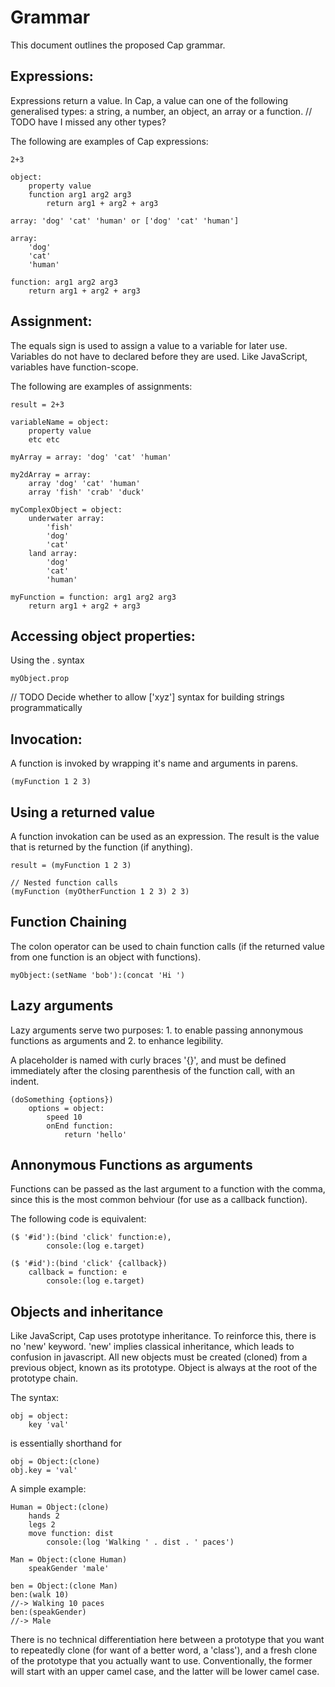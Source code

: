 # Grammar

This document outlines the proposed Cap grammar.

## Expressions:

Expressions return a value. In Cap, a value can one of the following generalised
types: a string, a number, an object, an array or a function. // TODO have I missed any other types?

The following are examples of Cap expressions:

	2+3

	object:
		property value
		function arg1 arg2 arg3
			return arg1 + arg2 + arg3

	array: 'dog' 'cat' 'human' or ['dog' 'cat' 'human']

	array:
		'dog'
		'cat'
		'human'

	function: arg1 arg2 arg3
		return arg1 + arg2 + arg3

## Assignment:

The equals sign is used to assign a value to a variable for later use. Variables do
not have to declared before they are used. Like JavaScript, variables have function-scope.

The following are examples of assignments:

	result = 2+3

	variableName = object:
		property value
		etc etc

	myArray = array: 'dog' 'cat' 'human'

	my2dArray = array:
		array 'dog' 'cat' 'human'
		array 'fish' 'crab' 'duck'

	myComplexObject = object:
		underwater array:
			'fish'
			'dog'
			'cat'
		land array:
			'dog'
			'cat'
			'human'

	myFunction = function: arg1 arg2 arg3
		return arg1 + arg2 + arg3

## Accessing object properties:

Using the . syntax

	myObject.prop

// TODO Decide whether to allow ['xyz'] syntax for building strings programmatically


## Invocation:

A function is invoked by wrapping it's name and arguments in parens.

	(myFunction 1 2 3)


## Using a returned value

A function invokation can be used as an expression. The result is the value that is returned
by the function (if anything).

	result = (myFunction 1 2 3)
	
	// Nested function calls
	(myFunction (myOtherFunction 1 2 3) 2 3)


## Function Chaining

The colon operator can be used to chain function calls (if the returned value from
one function is an object with functions).

	myObject:(setName 'bob'):(concat 'Hi ')

## Lazy arguments

Lazy arguments serve two purposes: 1. to enable passing annonymous functions
as arguments and 2. to enhance legibility.

A placeholder is named with curly braces '{}', and must be defined immediately after the
closing parenthesis of the function call, with an indent.

	(doSomething {options})
		options = object:
			speed 10
			onEnd function:
				return 'hello'

## Annonymous Functions as arguments

Functions can be passed as the last argument to a function with the comma, since this is
the most common behviour (for use as a callback function).

The following code is equivalent:

	($ '#id'):(bind 'click' function:e),
			console:(log e.target)

	($ '#id'):(bind 'click' {callback})
		callback = function: e
			console:(log e.target)


## Objects and inheritance

Like JavaScript, Cap uses prototype inheritance. To reinforce this, there is no 'new' keyword.
'new' implies classical inheritance, which leads to confusion in javascript. All new objects must
be created (cloned) from a previous object, known as its prototype. Object is always at the root of the
prototype chain.

The syntax:

	obj = object:
		key 'val'

is essentially shorthand for

	obj = Object:(clone)
	obj.key = 'val'


A simple example:

	Human = Object:(clone)
		hands 2
		legs 2
		move function: dist
			console:(log 'Walking ' . dist . ' paces')

	Man = Object:(clone Human)
		speakGender 'male'

	ben = Object:(clone Man)
	ben:(walk 10)
	//-> Walking 10 paces
	ben:(speakGender)
	//-> Male

There is no technical differentiation here between a prototype that you want
to repeatedly clone (for want of a better word, a 'class'), and a fresh clone
of the prototype that you actually want to use. Conventionally, the former
will start with an upper camel case, and the latter will be lower camel case.
